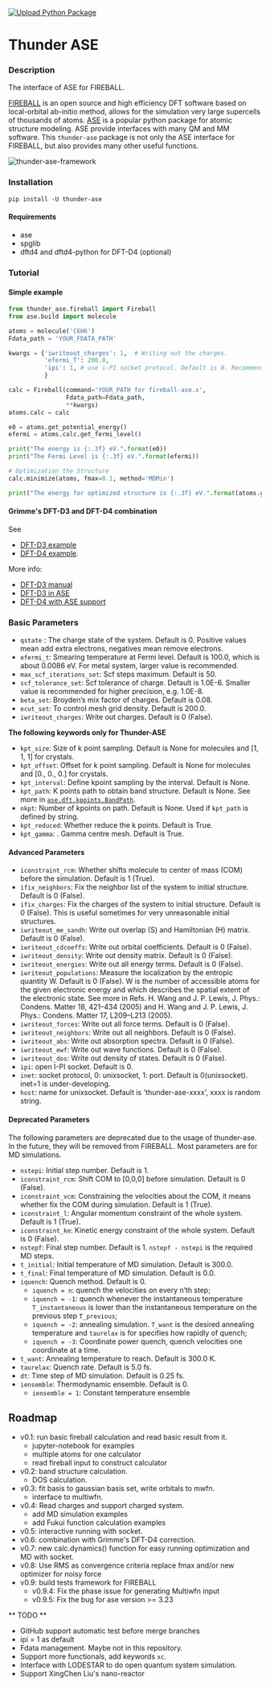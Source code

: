 [![Upload Python Package](https://github.com/thunder-dft/thunder-ase/actions/workflows/python-publish.yml/badge.svg)](https://github.com/thunder-dft/thunder-ase/actions/workflows/python-publish.yml)

# Thunder ASE

### Description
The interface of ASE for FIREBALL.

[FIREBALL](https://fireball-dft.org) is an open source and high efficiency DFT software based on local-orbital ab-initio method, allows for the simulation very large supercells of thousands of atoms. [ASE](https://wiki.fysik.dtu.dk/ase/index.html) is a popular python package for atomic structure modeling. ASE provide interfaces with many QM and MM software. This `thunder-ase` package is not only the ASE interface for FIREBALL, but also provides many other useful functions. 

![thunder-ase-framework](./Docs/img/thunder-ase-framework.jpeg)

### Installation

`pip install -U thunder-ase`

#### Requirements

* ase
* spglib
* dftd4 and dftd4-python for DFT-D4 (optional)

### Tutorial

#### Simple example

```Python
from thunder_ase.fireball import Fireball
from ase.build import molecule

atoms = molecule('C6H6')
Fdata_path = 'YOUR_FDATA_PATH'

kwargs = {'iwriteout_charges': 1,  # Writing out the charges.
          'efermi_T': 200.0,
          'ipi': 1, # use i-PI socket protocol. Default is 0. Recommended for optimization and MD.
          }

calc = Fireball(command='YOUR_PATH for fireball-ase.x', 
                Fdata_path=Fdata_path,
                **kwargs)
atoms.calc = calc

e0 = atoms.get_potential_energy()
efermi = atoms.calc.get_fermi_level()

print("The energy is {:.3f} eV.".format(e0))
print("The Fermi Level is {:.3f} eV.".format(efermi))

# Optimization the Structure
calc.minimize(atoms, fmax=0.1, method='MDMin')

print("The energy for optimized structure is {:.3f} eV.".format(atoms.get_potential_energy()))
```

#### Grimme's DFT-D3 and DFT-D4 combination

See 
* [DFT-D3 example](examples/6_Benzene_DFT-D3/Benzene_DFT-D3.ipynb)  
* [DFT-D4 example](examples/6_Benzene_DFT-D4/Benzene_DFT-D4.ipynb).

More info: 
* [DFT-D3 manual](https://www.chemiebn.uni-bonn.de/pctc/mulliken-center/software/dft-d3/get-the-current-version-of-dft-d3)
* [DFT-D3 in ASE](https://wiki.fysik.dtu.dk/ase/ase/calculators/dftd3.html)
* [DFT-D4 with ASE support](https://dftd4.readthedocs.io/en/latest/reference/ase.html)


### Basic Parameters

* `qstate` : The charge state of the system. Default is 0. Positive values mean add extra electrons, negatives mean remove electrons.
* `efermi_t`: Smearing temperature at Fermi level. Default is 100.0, which is about 0.0086 eV. For metal system, larger value is recommended.
* `max_scf_iterations_set`: Scf steps maximum. Default is 50.
* `scf_tolerance_set`: Scf tolerance of charge. Default is 1.0E-6. Smaller value is recommended for higher precision, e.g. 1.0E-8.
* `beta_set`: Broyden’s mix factor of charges. Default is 0.08.
* `ecut_set`: To control mesh grid density. Default is 200.0.
* `iwriteout_charges`: Write out charges. Default is  0 (False).

**The following keywords only for Thunder-ASE**

* `kpt_size`: Size of k point sampling. Default is None for molecules and [1, 1, 1] for crystals.
* `kpt_offset`: Offset for k point sampling. Default is None for molecules and [0., 0., 0.] for crystals.
* `kpt_interval`: Define kpoint sampling by the interval. Default is None.
* `kpt_path`: K points path to obtain band structure. Default is None. See more in [`ase.dft.kpoints.BandPath`](https://wiki.fysik.dtu.dk/ase/ase/dft/kpoints.html#band-path).
* `nkpt`: Number of kpoints on path. Default is None. Used if `kpt_path` is defined by string.
* `kpt_reduced`: Whether reduce the k points. Default is True.
* `kpt_gamma`: . Gamma centre mesh. Default is True.

#### Advanced Parameters

* `iconstraint_rcm`: Whether shifts molecule to center of mass (COM) before the simulation. Default is 1 (True).
* `ifix_neighbors`: Fix the neighbor list of the system to initial structure. Default is 0 (False).
* `ifix_charges`: Fix the charges of the system to initial structure. Default is 0 (False). This is useful sometimes for very unreasonable initial structures.
* `iwriteout_me_sandh`: Write out overlap (S) and Hamiltonian (H) matrix. Default is 0 (False).
* `iwriteout_cdcoeffs`: Write out orbital coefficients. Default is 0 (False).
* `iwriteout_density`: Write out density matrix. Default is  0 (False).
* `iwriteout_energies`: Write out all energy terms. Default is 0 (False).
* `iwriteout_populations`: Measure the localization by the entropic quantity W. Default is  0 (False). W is the number of accessible atoms for the given electronic energy and which describes the spatial extent of the electronic state. See more in Refs. H. Wang and J. P. Lewis, J. Phys.: Condens. Matter 18, 421–434 (2005) and  H. Wang and J. P. Lewis, J. Phys.: Condens. Matter 17, L209–L213 (2005).
* `iwriteout_forces`: Write out all force terms. Default is 0 (False).
* `iwriteout_neighbors`: Write out all neighbors. Default is 0 (False).
* `iwriteout_abs`: Write out absorption spectra. Default is 0 (False).
* `iwriteout_ewf`: Write out wave functions. Default is 0 (False).
* `iwriteout_dos`: Write out density of states. Default is 0 (False).
* `ipi`: open I-PI socket. Default is 0.
* `inet`: socket protocol, 0: unixsocket, 1: port. Default is 0(unixsocket). inet=1 is under-developing. 
* `host`: name for unixsocket. Default is 'thunder-ase-xxxx', xxxx is random string.

#### Deprecated Parameters

The following parameters are deprecated due to the usage of thunder-ase. In the future, they will be removed from FIREBALL. Most parameters are for MD simulations.

* `nstepi`: Initial step number. Default is 1.
* `iconstraint_rcm`: Shift COM to [0,0,0] before simulation. Default is 0 (False).
* `iconstraint_vcm`: Constraining the velocities about the COM, it means whether fix  the COM during simulation. Default is 1 (True).
* `iconstraint_l`: Angular momentum constraint of the whole system. Default is  1 (True).
* `iconstraint_ke`: Kinetic energy constraint of the whole system. Default is  0 (False).
* `nstepf`: Final step number. Default is 1. `nstepf - nstepi` is the required MD steps.
* `t_initial`: Initial temperature of MD simulation. Default is 300.0. 
* `t_final`: Final temperature of MD simulation. Default is 0.0.
* `iquench`: Quench method. Default is 0. 
  * `iquench = n`: quench the velocities on every n’th step; 
  * `iquench = -1`: quench whenever the instantaneous temperature `T_instantaneous` is lower than the instantaneous temperature on the previous step `T_previous`;
  * `iquench = -2`: annealing simulation.  `T_want` is the desired annealing temperature and `taurelax` is for specifies how rapidly of quench;
  * `iquench = -3`: Coordinate power quench, quench velocities one coordinate at a time.
* `t_want`: Annealing temperature to reach.  Default is 300.0 K.
* `taurelax`: Quench rate. Default is 5.0 fs.
* `dt`: Time step of MD simulation. Default is 0.25 fs.
* `iensemble`: Thermodynamic ensemble. Default is 0.
  * `iensemble = 1`: Constant temperature ensemble


## Roadmap

* v0.1: run basic fireball calculation and read basic result from it.
  * jupyter-notebook for examples
  * multiple atoms for one calculator
  * read fireball input to construct calculator
* v0.2: band structure calculation.
  * DOS calculation.
* v0.3: fit basis to gaussian basis set, write orbitals to mwfn.
  * interface to multiwfn.
* v0.4: Read charges and support charged system.
  * add MD simulation examples
  * add Fukui function calculation examples
* v0.5: interactive running with socket.
* v0.6: combination with Grimme's DFT-D4 correction.
* v0.7: new calc.dynamics() function for easy running optimization and MD with socket.
* v0.8: Use RMS as convergence criteria replace fmax and/or new optimizer for noisy force
* v0.9: build tests framework for FIREBALL
  * v0.9.4: Fix the phase issue for generating Multiwfn input
  * v0.9.5: Fix the bug for ase version >= 3.23

** TODO **

* GitHub support automatic test before merge branches  
* ipi = 1 as default
* Fdata management. Maybe not in this repository.
* Support more functionals, add keywords `xc`.
* Interface with LODESTAR to do open quantum system simulation.
* Support XingChen Liu's nano-reactor
